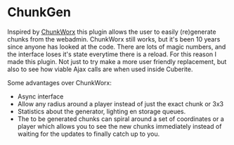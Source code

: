 # ChunkGen

Inspired by [ChunkWorx](https://github.com/cuberite/chunkworx) this plugin allows the user to easily (re)generate chunks from the webadmin. ChunkWorx still works, but it's been 10 years since anyone has looked at the code. There are lots of magic numbers, and the interface loses it's state everytime there is a reload. For this reason I made this plugin. Not just to try make a more user friendly replacement, but also to see how viable Ajax calls are when used inside Cuberite.

Some advantages over ChunkWorx:

- Async interface
- Allow any radius around a player instead of just the exact chunk or 3x3
- Statistics about the generator, lighting en storage queues.
- The to be generated chunks can spiral around a set of coordinates or a player which allows you to see the new chunks immediately instead of waiting for the updates to finally catch up to you.


